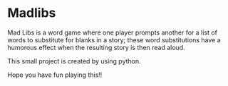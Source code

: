 # Madlibs

Mad Libs is a word game where one player prompts another for a list of words to substitute for blanks in a story; these word substitutions have a humorous effect when the resulting story is then read aloud. 

This small project is created by using python.

Hope you have fun playing this!!
